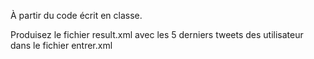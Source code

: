À partir du code écrit en classe.

Produisez le fichier result.xml avec les 5 derniers tweets des utilisateur dans le fichier entrer.xml
